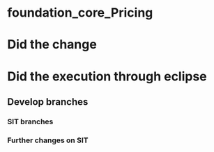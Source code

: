 # foundation_core_Pricing
# Did the change
# Did the execution through eclipse
## Develop branches
### SIT branches
### Further changes on SIT